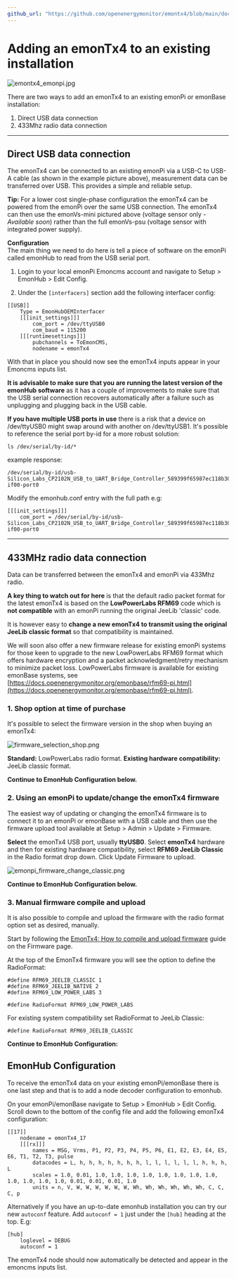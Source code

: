 ```yaml
---
github_url: "https://github.com/openenergymonitor/emontx4/blob/main/docs/emontx4_emonpi_install.md"
---
```


# Adding an emonTx4 to an existing installation

![emontx4_emonpi.jpg](img/emontx4_emonpi.jpg)

There are two ways to add an emonTx4 to an existing emonPi or emonBase installation:

1. Direct USB data connection
2. 433Mhz radio data connection

---

## Direct USB data connection

The emonTx4 can be connected to an existing emonPi via a USB-C to USB-A cable (as shown in the example picture above), measurement data can be transferred over USB. This provides a simple and reliable setup.

**Tip:** For a lower cost single-phase configuration the emonTx4 can be powered from the emonPi over the same USB connection. The emonTx4 can then use the emonVs-mini pictured above (voltage sensor only - *Available soon*) rather than the full emonVs-psu (voltage sensor with integrated power supply).

**Configuration**<br>The main thing we need to do here is tell a piece of software on the emonPi called emonHub to read from the USB serial port. 

1. Login to your local emonPi Emoncms account and navigate to Setup > EmonHub > Edit Config.

2. Under the `[interfacers]` section add the following interfacer config:

```
[[USB]]
    Type = EmonHubOEMInterfacer
    [[[init_settings]]]
        com_port = /dev/ttyUSB0
        com_baud = 115200
    [[[runtimesettings]]]
        pubchannels = ToEmonCMS,
        nodename = emonTx4
```

With that in place you should now see the emonTx4 inputs appear in your Emoncms inputs list.

**It is advisable to make sure that you are running the latest version of the emonHub software** as it has a couple of improvements to make sure that the USB serial connection recovers automatically after a failure such as unplugging and plugging back in the USB cable.

**If you have multiple USB ports in use** there is a risk that a device on /dev/ttyUSB0 might swap around with another on /dev/ttyUSB1. It's possible to reference the serial port by-id for a more robust solution:

    ls /dev/serial/by-id/*
    
example response:

    /dev/serial/by-id/usb-Silicon_Labs_CP2102N_USB_to_UART_Bridge_Controller_589399f65987ec118b30e33719c2d21c-if00-port0

Modify the emonhub.conf entry with the full path e.g:

    [[[init_settings]]]
        com_port = /dev/serial/by-id/usb-Silicon_Labs_CP2102N_USB_to_UART_Bridge_Controller_589399f65987ec118b30e33719c2d21c-if00-port0

---

## 433MHz radio data connection

Data can be transferred between the emonTx4 and emonPi via 433Mhz radio. 

**A key thing to watch out for here** is that the default radio packet format for the latest emonTx4 is based on the **LowPowerLabs RFM69** code which is **not compatible** with an emonPi running the original JeeLib 'classic' code.

It is however easy to **change a new emonTx4 to transmit using the original JeeLib classic format** so that compatibility is maintained.

We will soon also offer a new firmware release for existing emonPi systems for those keen to upgrade to the new LowPowerLabs RFM69 format which offers hardware encryption and a packet acknowledgment/retry mechanism to minimize packet loss. LowPowerLabs firmware is available for existing emonBase systems, see [https://docs.openenergymonitor.org/emonbase/rfm69-pi.html](https://docs.openenergymonitor.org/emonbase/rfm69-pi.html).

### 1. Shop option at time of purchase

It's possible to select the firmware version in the shop when buying an emonTx4:

![firmware_selection_shop.png](img/firmware_selection_shop.png)

**Standard:** LowPowerLabs radio format. **Existing hardware compatibility:** JeeLib classic format.

**Continue to EmonHub Configuration below.**

### 2. Using an emonPi to update/change the emonTx4 firmware

The easiest way of updating or changing the emonTx4 firmware is to connect it to an emonPi or emonBase with a USB cable and then use the firmware upload tool available at Setup > Admin > Update > Firmware.

**Select** the emonTx4 USB port, usually **ttyUSB0**. Select **emonTx4** hardware and then for existing hardware compatibility, select **RFM69 JeeLib Classic** in the Radio format drop down. Click Update Firmware to upload.

![emonpi_firmware_change_classic.png](img/emonpi_firmware_change_classic.png)

**Continue to EmonHub Configuration below.**

### 3. Manual firmware compile and upload

It is also possible to compile and upload the firmware with the radio format option set as desired, manually.

Start by following the [EmonTx4: How to compile and upload firmware](firmware.md) guide on the Firmware page.

At the top of the EmonTx4 firmware you will see the option to define the RadioFormat:

```
#define RFM69_JEELIB_CLASSIC 1
#define RFM69_JEELIB_NATIVE 2
#define RFM69_LOW_POWER_LABS 3

#define RadioFormat RFM69_LOW_POWER_LABS
```

For existing system compatibility set RadioFormat to JeeLib Classic:

    #define RadioFormat RFM69_JEELIB_CLASSIC

**Continue to EmonHub Configuration:**

## EmonHub Configuration

To receive the emonTx4 data on your existing emonPi/emonBase there is one last step and that is to add a node decoder configuration to emonhub. 

On your emonPi/emonBase navigate to Setup > EmonHub > Edit Config. Scroll down to the bottom of the config file and add the following emonTx4 configuration:

```
[[17]]
    nodename = emonTx4_17
    [[[rx]]]
        names = MSG, Vrms, P1, P2, P3, P4, P5, P6, E1, E2, E3, E4, E5, E6, T1, T2, T3, pulse
        datacodes = L, h, h, h, h, h, h, h, l, l, l, l, l, l, h, h, h, L
        scales = 1.0, 0.01, 1.0, 1.0, 1.0, 1.0, 1.0, 1.0, 1.0, 1.0, 1.0, 1.0, 1.0, 1.0, 0.01, 0.01, 0.01, 1.0
        units = n, V, W, W, W, W, W, W, Wh, Wh, Wh, Wh, Wh, Wh, C, C, C, p
```

Alternatively if you have an up-to-date emonhub installation you can try our new  `autoconf` feature. Add `autoconf = 1` just under the `[hub]` heading at the top. E.g:

```
[hub]
    loglevel = DEBUG
    autoconf = 1
```

The emonTx4 node should now automatically be detected and appear in the emoncms inputs list.

